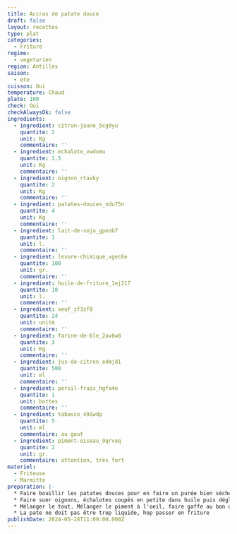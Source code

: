 ```yaml
---
title: Accras de patate douce
draft: false
layout: recettes
type: plat
categories:
  - Friture
regime:
  - vegetarien
region: Antilles
saison:
  - ete
cuisson: Oui
temperature: Chaud
plate: 100
check: Oui
checkAlwaysOk: false
ingredients:
  - ingredient: citron-jaune_5cg0yu
    quantite: 2
    unit: Kg
    commentaire: ''
  - ingredient: echalote_vwdomu
    quantite: 1.5
    unit: Kg
    commentaire: ''
  - ingredient: oignon_rtavky
    quantite: 2
    unit: Kg
    commentaire: ''
  - ingredient: patates-douces_ndu75n
    quantite: 4
    unit: Kg
    commentaire: ''
  - ingredient: lait-de-soja_gpeob7
    quantite: 1
    unit: l.
    commentaire: ''
  - ingredient: levure-chimique_vgec6e
    quantite: 100
    unit: gr.
    commentaire: ''
  - ingredient: huile-de-friture_1ej217
    quantite: 10
    unit: l.
    commentaire: ''
  - ingredient: oeuf_zf3zf8
    quantite: 24
    unit: unité
    commentaire: ''
  - ingredient: farine-de-ble_2av6w8
    quantite: 3
    unit: Kg
    commentaire: ''
  - ingredient: jus-de-citron_e4mjd1
    quantite: 500
    unit: ml
    commentaire: ''
  - ingredient: persil-frais_hgfa4e
    quantite: 1
    unit: bottes
    commentaire: ''
  - ingredient: tabasco_49iwdp
    quantite: 5
    unit: ml
    commentaire: au gout
  - ingredient: piment-oiseau_9qrveq
    quantite: 2
    unit: gr.
    commentaire: attention, très fort
materiel:
  - Friteuse
  - Marmitte
preparation: |-
  * Faire bouillir les patates douces pour en faire un purée bien sèche. Eplucher entre bouillon et écrasement.
  * Faire suer oignons, échalotes coupés en petite dans huile puis déglacer au jus de citron
  * Mélanger le tout. Mélanger le piment à l'oeil, faire gaffe au bon dosage !
  * La pate ne doit pas être trop liquide, hop passer en friture
publishDate: 2024-05-28T11:09:00.000Z
---
```

